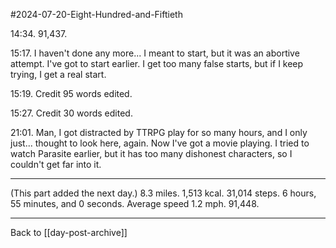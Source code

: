 #2024-07-20-Eight-Hundred-and-Fiftieth

14:34.  91,437.  

15:17.  I haven't done any more...  I meant to start, but it was an abortive attempt.  I've got to start earlier.  I get too many false starts, but if I keep trying, I get a real start.

15:19.  Credit 95 words edited.

15:27.  Credit 30 words edited.

21:01.  Man, I got distracted by TTRPG play for so many hours, and I only just... thought to look here, again.  Now I've got a movie playing.  I tried to watch Parasite earlier, but it has too many dishonest characters, so I couldn't get far into it.

---
(This part added the next day.)  8.3 miles.  1,513 kcal.  31,014 steps.  6 hours, 55 minutes, and 0 seconds.  Average speed 1.2 mph.  91,448.

---
Back to [[day-post-archive]]